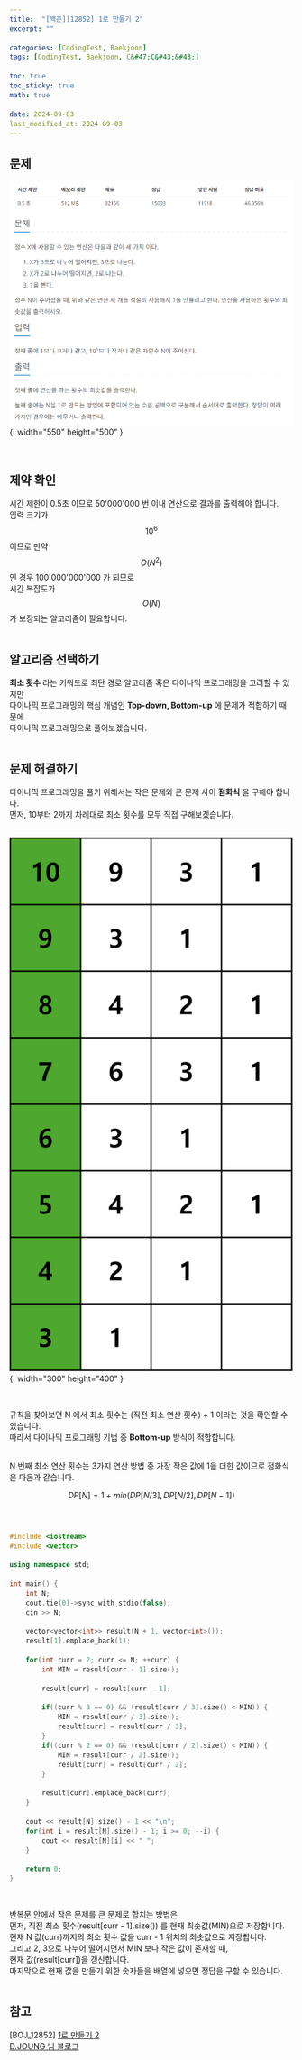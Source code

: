 ```yaml
---
title:  "[백준][12852] 1로 만들기 2"
excerpt: ""

categories: [CodingTest, Baekjoon]
tags: [CodingTest, Baekjoon, C&#47;C&#43;&#43;]

toc: true
toc_sticky: true
math: true
 
date: 2024-09-03
last_modified_at: 2024-09-03
---
```


## 문제

![12852번](/assets/img/Boj/12852_1로만들기2_01.png){: width="550" height="500" }  

<br/>

## 제약 확인

시간 제한이 0.5초 이므로 50'000'000 번 이내 연산으로 결과를 출력해야 합니다.  
입력 크기가 $$10^6$$ 이므로 만약 $$O(N^2)$$ 인 경우 100'000'000'000 가 되므로  
시간 복잡도가 $$O(N)$$ 가 보장되는 알고리즘이 필요합니다.  
<br/>

## 알고리즘 선택하기

**최소 횟수** 라는 키워드로 최단 경로 알고리즘 혹은 다이나믹 프로그래밍을 고려할 수 있지만  
다이나믹 프로그래밍의 핵심 개념인 **Top-down, Bottom-up** 에 문제가 적합하기 때문에  
다이나믹 프로그래밍으로 풀어보겠습니다.  
<br/>

## 문제 해결하기

다이나믹 프로그래밍을 풀기 위해서는 작은 문제와 큰 문제 사이 **점화식** 을 구해야 합니다.  
먼저, 10부터 2까지 차례대로 최소 횟수를 모두 직접 구해보겠습니다.  
<br/>

![12852번](/assets/img/Boj/12852_1로만들기2_02.png){: width="300" height="400" }  

<br/>

규칙을 찾아보면 N 에서 최소 횟수는 (직전 최소 연산 횟수) + 1 이라는 것을 확인할 수 있습니다.  
따라서 다이나믹 프로그래밍 기법 중 **Bottom-up** 방식이 적합합니다.  
<br/>

N 번째 최소 연산 횟수는 3가지 연산 방법 중 가장 작은 값에 1을 더한 값이므로 점화식은 다음과 같습니다.  

$$DP[N] = 1 + min(DP[N / 3], DP[N / 2], DP[N - 1])$$  
<br/>

```c++
#include <iostream>
#include <vector>

using namespace std;

int main() {
    int N;
    cout.tie(0)->sync_with_stdio(false);
    cin >> N;

    vector<vector<int>> result(N + 1, vector<int>());
    result[1].emplace_back(1);

    for(int curr = 2; curr <= N; ++curr) {
        int MIN = result[curr - 1].size();

        result[curr] = result[curr - 1];

        if((curr % 3 == 0) && (result[curr / 3].size() < MIN)) {
            MIN = result[curr / 3].size();
            result[curr] = result[curr / 3];
        }
        if((curr % 2 == 0) && (result[curr / 2].size() < MIN)) {
            MIN = result[curr / 2].size();
            result[curr] = result[curr / 2];
        }

        result[curr].emplace_back(curr);
    }

    cout << result[N].size() - 1 << "\n";
    for(int i = result[N].size() - 1; i >= 0; --i) {
        cout << result[N][i] << " ";
    }

    return 0;
}
```

<br/>

반복문 안에서 작은 문제를 큰 문제로 합치는 방법은  
먼저, 직전 최소 횟수(result[curr - 1].size()) 를 현재 최솟값(MIN)으로 저장합니다.  
현재 N 값(curr)까지의 최소 횟수 값을 curr - 1 위치의 최솟값으로 저장합니다.  
그리고 2, 3으로 나누어 떨어지면서 MIN 보다 작은 값이 존재할 때,  
현재 값(result[curr])을 갱신합니다.  
마지막으로 현재 값을 만들기 위한 숫자들을 배열에 넣으면 정답을 구할 수 있습니다.  
<br/>

## 참고
[BOJ_12852] [1로 만들기 2](https://www.acmicpc.net/problem/12852)  
[D.JOUNG 님 블로그](https://djoung.tistory.com/entry/%EB%B0%B1%EC%A4%80-%EB%AC%B8%EC%A0%9C%ED%92%80%EC%9D%B4-12852-1%EB%A1%9C-%EB%A7%8C%EB%93%A4%EA%B8%B0-2-CC?pidx=0)  
<br/>
